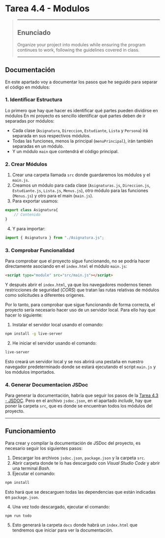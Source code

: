 # Tarea 4.4 - Modulos
> ---
> ## Enunciado
> Organize your project into modules while ensuring the program continues to work, following the guidelines covered in class. 
>
> ---

## Documentación
En este apartado voy a documentar los pasos que he seguido para separar el código en módulos:

### 1. Identificar Estructura
Lo primero que hay que hacer es identificar qué partes pueden dividirse en módulos En mi proyecto es sencillo identificar qué partes deben de ir separadas por módulos:
- Cada clase (`Asignatura`, `Direccion`, `Estudiante`, `Lista` y `Persona`) irá separada en sus respectivos módulos.
- Todas las funciones, menos la principal (`menuPrincipal`), irán también separadas en un módulo.
- Y un módulo `main` que contendrá el código principal.

### 2. Crear Módulos
1. Crear una carpeta llamada `src` donde guardaremos los módulos y el `main.js`.
2. Creamos un módulo para cada clase (`Asignaturas.js`, `Direccion.js`, `Estudiante.js`, `Lista.js`, `Menus.js`), otro módulo para las funciones (`Menus.js`) y otro para el main (`main.js`).
3. Para exportar usamos:
```js
export class Asignatura{
    // Contenido
}
```
4. Y para importar:
```js
import { Asignatura } from "./Asignatura.js";
```

### 3. Comprobar Funcionalidad
Para comprobar que el proyecto sigue funcionando, no se podría hacer directamente asociando en el `index.html` el módulo `main.js`:
```html
<script type="module" src="src/main.js"></script>
```
Y después abrir el `index.html`, ya que los navegadores modernos tienen restricciones de seguridad (*CORS*) que tratan las rutas relativas de módulos como solicitudes a diferentes orígenes.

Por lo tanto, para comprobar que sigue funcionando de forma correcta, el proyecto sería necesario hacer uso de un servidor local. Para ello hay que hacer lo siguiente:
1. Instalar el servidor local usando el comando:
```bash
npm install -g live-server
```
2. He iniciar el servidor usando el comando:
```bash
live-server
```

Esto creará un servidor local y se nos abrirá una pestaña en nuestro navegador predeterminado donde se estará ejecutando el script `main.js` y los módulos importados.


### 4. Generar Documentacion JSDoc
Para generar la documentación, habría que seguir los pasos de la [Tarea 4.3 - JSDOC](https://github.com/ArmVV26/DWEC_Proyecto_SGAEA/tree/main/js/2%C2%BA%20Trimestre/Tarea%204.3%20-%20JSDOC#documentaci%C3%B3n).
Pero en el archivo `jsdoc.json`, en el apartado *include*, hay que poner la carpeta `src`, que es donde se encuentran todos los módulos del proyecto.

---

## Funcionamiento
Para crear y compilar la documentación de JSDoc del proyecto, es necesario seguir los siguientes pasos:
1. Descargar los archivos `jsdoc.json`, `package.json` y la carpeta `src`.
2. Abrir carpeta donde te lo has descargado con *Visual Studio Code* y abrir una terminal *Bash*.
3. Ejecutar el comando:
```bash
npm install
```
Esto hará que se descarguen todas las dependencias que están indicadas en `package.json`.

4. Una vez todo descargado, ejecutar el comando:
```bash
npm run todo
```
5. Esto generará la carpeta `docs` donde habrá un `index.html` que tendremos que iniciar para ver la documentación.